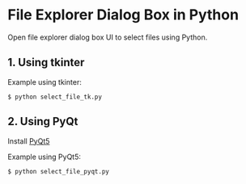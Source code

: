 # File Explorer Dialog Box in Python

Open file explorer dialog box UI to select files using Python.

## 1. Using tkinter

Example using tkinter:

```
$ python select_file_tk.py
```

## 2. Using PyQt

Install [PyQt5](https://pypi.org/project/PyQt5/)

Example using PyQt5:

```
$ python select_file_pyqt.py
```
